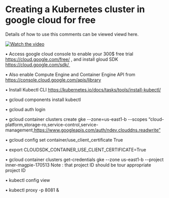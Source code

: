 # Creating a Kubernetes cluster in google cloud for free

Details of how to use this comments can be viewed viewd here.  


[![Watch the video](http://cdn.ttgtmedia.com/rms/editorial/Jani-Google-piece-Image3.jpg)](https://www.youtube.com/watch?v=pmA1NYqqpOs)



•	Access google cloud console to enable your 300$ free trial https://cloud.google.com/free/ , and install gloud SDK  https://cloud.google.com/sdk/ 

•	Also enable Compute Engine and Container Engine API from https://console.cloud.google.com/apis/library

• Install Kubectl CLI	https://kubernetes.io/docs/tasks/tools/install-kubectl/

•	gcloud components install kubectl

•	gcloud auth login 

•	gcloud container clusters create gke --zone=us-east1-b --scopes “cloud-platform,storage-ro,service-control,service-management,https://www.googleapis.com/auth/ndev.clouddns.readwrite”

•	gcloud config set container/use_client_certificate True

•	export CLOUDSDK_CONTAINER_USE_CLIENT_CERTIFICATE=True


•	gcloud container clusters get-credentials gke --zone us-east1-b --project inner-magpie-170513   Note : that project ID should be tour appropriate project ID

•	kubectl config view

•	kubectl proxy -p 8081 &
